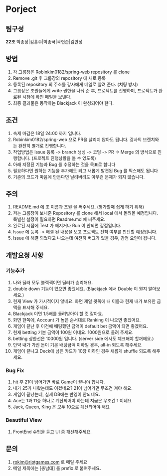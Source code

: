 ﻿# Porject 

## 팀구성
**22조**
박종상|김홍주|박종국|곽현준|김만성

## 방법
1. 각 그룹장은 Robinkim0182/spring-web repository 를 clone
2. Remove .git 후 그룹장의 repository 에 새로 등록
3. 등록된 repository 의 주소를 강사에게 메일로 알려 준다. (치팅 방지)
4. 그룹장은 조원들에게 write 권한을 나눠 준 후, 프로젝트를 진행하며, 프로젝트가 완료된 시점에 확인 메일을 보낸다.
5. 최종 결과물은 동작하는 Blackjack 이 완성되어야 한다.

## 조건
1. 숙제 마감은 18일 24:00 까지 입니다.
2. Robinkim0182/spring-web 으로 PR을 날리지 않아도 됩니다. 강사의 브랜치와는 완전히 별개로 진행합니다.
3. 작업방법은 Issue 등록 -> branch 생성 -> 코딩 -> PR -> Merge 의 방식으로 진행합니다. (프로젝트 진행상황을 볼 수 있도록)
4. 아래 지정된 기능과 Bug 를 수정하는 것을 목표로 합니다
5. 필요하다면 원하는 기능을 추가해도 되고 새롭게 발견된 Bug 를 픽스해도 됩니다
6. 기존의 코드가 마음에 안든다면 날려버려도 아무런 문제가 되지 않습니다.

## 주의
1. README.md 에 조 이름과 조원 을 써주세요. (평가할때 쉽게 하기 위해)
2. 저는 그룹장이 보내준 Repository 를 clone 해서 local 에서 돌려볼 예정입니다. 특별한 설정이 필요하면 Readme.md 에 써주세요.
3. 완료된 시점에 Test 가 깨지거나 Run 이 안되면 감점입니다.
4. Issue 에 등록 -> 해결 된 내용을 보고 프로젝트 진척 여부를 판단할 예정입니다.
5. Issue 에 해결 되었다고 나오는데 여전히 버그가 있을 경우, 감점 요인이 됩니다.

## 개발요청 사항
### 기능추가
1. 나와 딜러 모두 블랙잭이면 딜러가 승리해요.
2. double down 기능이 있으면 좋겠네요. (Blackjack 에서 Double 이 뭔지 알아보세요.)
3. 현재 View 가 가시적이지 않네요. 화면 제일 윗쪽에 내 이름과 현재 내가 보유한 금액을 표시해 주세요.
4. Blackjack 이면 1.5배를 돌려받아야 할 것 같아요.
5. 화면 한쪽에, Account 가 높은 순서대로 Ranking 이 나오면 좋겠어요.
6. 게임이 끝난 후 이전에 배팅했던 금액이 default bet 금액이 되면 좋겠어요.
7. 현재 betting 기본 금액이 100원 이네요. 1000원으로 올려 주세요.
8. betting 상한선은 10000원 입니다. (server side 에서도 체크해야 할꺼에요.)
9. 만약 내가 가진 돈이 기본 배팅금액 이하일 경우, all-in 되도록 해주세요.
10. 게임이 끝나고 Deck에 남은 카드가 10장 이하인 경우 새롭게 shuffle 되도록 해주세요.

### Bug Fix
1. hit 후 21이 넘어가면 바로 Game이 끝나야 합니다.
2. 내가 25가 나왔는데도 이겼네요? 21이 넘어가면 무조건 져야 해요.
3. 게임이 끝났는데, 실제 DB에는 반영이 안되네요.
4. Ace는 1과 11중 하나로 계산되어야 하는데 지금은 무조건 1 이네요
5. Jack, Queen, King 은 모두 10으로 계산되어야 해요

### Beautiful View
1. FrontEnd 수업을 듣고 UI 좀 개선해주세요.

## 문의
1. rokim@riotgames.com 로 메일 주세요
2. 메일 제목에는 [충남대] 를 prefix 로 붙여주세요.
